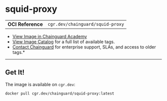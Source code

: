 <!--monopod:start-->
# squid-proxy
| | |
| - | - |
| **OCI Reference** | `cgr.dev/chainguard/squid-proxy` |


* [View Image in Chainguard Academy](https://edu.chainguard.dev/chainguard/chainguard-images/reference/squid-proxy/overview/)
* [View Image Catalog](https://console.enforce.dev/images/catalog) for a full list of available tags.
* [Contact Chainguard](https://www.chainguard.dev/chainguard-images) for enterprise support, SLAs, and access to older tags.*

---
<!--monopod:end-->

<!--overview:start-->

<!--overview:end-->

<!--getting:start-->
## Get It!
The image is available on `cgr.dev`:

```
docker pull cgr.dev/chainguard/squid-proxy:latest
```
<!--getting:end-->

<!--body:start--><!--body:end-->
